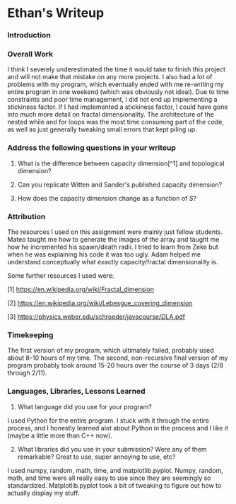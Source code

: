 # Ethan's Writeup

### Introduction

### Overall Work

I think I severely underestimated the time it would take to finish this project and will not make that mistake on any more projects. I also had a lot of problems with my program, which eventually ended with me re-writing my entire program in one weekend (which was obviously not ideal). Due to time constraints and poor time management, I did not end up implementing a stickiness factor. If I had implemented a stickiness factor, I could have gone into much more detail on fractal dimensionality. The architecture of the nested while and for loops was the most time consuming part of the code, as well as just generally tweaking small errors that kept piling up.

### Address the following questions in your writeup
 1. What is the difference between capacity dimension[^1] and topological dimension?

 2. Can you replicate Witten and Sander's published capacity dimension?

 3. How does the capacity dimension change as a function of *S*?

### Attribution

The resources I used on this assignment were mainly just fellow students. Mateo taught me how to generate the images of the array and taught me how he incremented his spawn/death radii. I tried to learn from Zeke but when he was explaining his code it was too ugly. Adam helped me understand conceptually what exactly capacity/fractal dimensionality is.

Some further resources I used were:

[1] https://en.wikipedia.org/wiki/Fractal_dimension

[2] https://en.wikipedia.org/wiki/Lebesgue_covering_dimension

[3] https://physics.weber.edu/schroeder/javacourse/DLA.pdf


### Timekeeping
The first version of my program, which ultimately failed, probably used about 8-10 hours of my time. The second, non-recursive final version of my program probably took around 15-20 hours over the course of 3 days (2/8 through 2/11).

### Languages, Libraries, Lessons Learned
 1. What language did you use for your program?

I used Python for the entire program. I stuck with it through the entire process, and I honestly learned alot about Python in the process and I like it (maybe a little more than C++ now).

 2. What libraries did you use in your submission? Were any of them remarkable? Great to use, super annoying to use, etc?

I used numpy, random, math, time, and matplotlib.pyplot. Numpy, random, math, and time were all really easy to use since they are seemingly so standardized. Matplotlib.pyplot took a bit of tweaking to figure out how to actually display my stuff.
